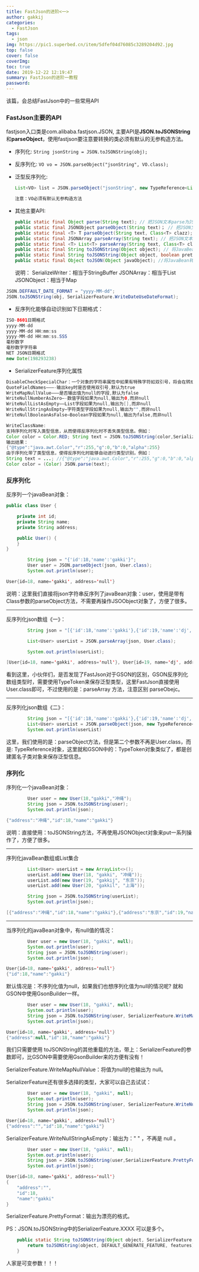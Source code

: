 ```yaml
---
title: FastJson的进阶<一>
author: gakkij
categories:
  - FastJson
tags:
  - json
img: https://pic1.superbed.cn/item/5dfef04d76085c3289204d92.jpg
top: false
cover: false
coverImg: 
toc: true
date: 2019-12-22 12:19:47
summary: FastJson的进阶一教程
password:
---
```


该篇，会总结FastJson中的一些常用API

### **FastJson主要的API**

fastjson入口类是com.alibaba.fastjson.JSON, 主要API是**JSON.toJSONString**和**parseObject**，使用fastjson要注意要转换的类必须有默认的无参构造方法。

- 序列化:
  `String jsonString = JSON.toJSONString(obj);`

- 反序列化:
  `VO vo = JSON.parseObject("jsonString", VO.class);`

- 泛型反序列化:

  ```java
  List<VO> list = JSON.parseObject("jsonString", new TypeReference<List<VO>>(){});
  
  注意：VO必须有默认无参构造方法
  ```

- 其他主要API:

  ```java
  public static final Object parse(String text); // 把JSON文本parse为JSONObject或者JSONArray 
  public static final JSONObject parseObject(String text)； // 把JSON文本parse成JSONObject    
  public static final <T> T parseObject(String text, Class<T> clazz); // 把JSON文本parse为JavaBean 
  public static final JSONArray parseArray(String text); // 把JSON文本parse成JSONArray 
  public static final <T> List<T> parseArray(String text, Class<T> clazz); //把JSON文本parse成JavaBean集合 
  public static final String toJSONString(Object object); // 将JavaBean序列化为JSON文本 
  public static final String toJSONString(Object object, boolean prettyFormat); // 将JavaBean序列化为带格式的JSON文本 
  public static final Object toJSON(Object javaObject); //将JavaBean转换为JSONObject或者JSONArray。
  ```

  说明：
  SerializeWriter：相当于StringBuffer
  JSONArray：相当于List
  JSONObject：相当于Map

```java
JSON.DEFFAULT_DATE_FORMAT = "yyyy-MM-dd";  
JSON.toJSONString(obj, SerializerFeature.WriteDateUseDateFormat);
```

- 反序列化能够自动识别如下日期格式：

```java
ISO-8601日期格式
yyyy-MM-dd
yyyy-MM-dd HH:mm:ss
yyyy-MM-dd HH:mm:ss.SSS
毫秒数字
毫秒数字字符串
NET JSON日期格式
new Date(198293238)
```

- SerializerFeature序列化属性

```java
DisableCheckSpecialChar：一个对象的字符串属性中如果有特殊字符如双引号，将会在转成json时带有反斜杠转移符。如果不需要转义，可以使用这个属性。默认为false 
QuoteFieldNames———-输出key时是否使用双引号,默认为true 
WriteMapNullValue——–是否输出值为null的字段,默认为false 
WriteNullNumberAsZero—-数值字段如果为null,输出为0,而非null 
WriteNullListAsEmpty—–List字段如果为null,输出为[],而非null 
WriteNullStringAsEmpty—字符类型字段如果为null,输出为"",而非null 
WriteNullBooleanAsFalse–Boolean字段如果为null,输出为false,而非null

WriteClassName:
支持序列化时写入类型信息，从而使得反序列化时不丢失类型信息。例如：
Color color = Color.RED; String text = JSON.toJSONString(color,SerializerFeature.WriteClassName); System.out.println(text); 
输出结果：
{"@type":"java.awt.Color","r":255,"g":0,"b":0,"alpha":255}
由于序列化带了类型信息，使得反序列化时能够自动进行类型识别，例如：
String text = ...; //{"@type":"java.awt.Color","r":255,"g":0,"b":0,"alpha":255}
Color color = (Color) JSON.parse(text);
```

### 反序列化

反序列一个javaBean对象：

```java
public class User {

    private int id;
    private String name;
    private String address;

    public User() {
    }
}
```

````java
        String json = "{'id':18,'name':'gakki'}";
        User user = JSON.parseObject(json, User.class);
        System.out.println(user);
````

```java
User{id=18, name='gakki', address='null'}
```

说明：这里我们直接将json字符串反序列了javaBean对象：user，使用是带有Class参数的parseObject方法，不需要再操作JSOObject对象了，方便了很多。

---

反序列化json数组《一》：

```java
        String json = "[{'id':18,'name':'gakki'},{'id':19,'name':'dj','address':'东京'},{'id':20,'name':'ldlove','address':'冲绳'}]";

        List<User> userList = JSON.parseArray(json, User.class);

        System.out.println(userList);
```

```java
[User{id=18, name='gakki', address='null'}, User{id=19, name='dj', address='东京'}, User{id=20, name='ldlove', address='冲绳'}]
```

看到这里，小伙伴们，是否发现了FastJson对于GSON的区别，GSON反序列化数组类型时，需要使用TypeToken来保存泛型类型，这里FastJson直接使用User.class即可，不过使用的是：parseArray 方法，注意区别 parseObejc。

---

反序列化json数组《二》：

```java
        String json = "[{'id':18,'name':'gakki'},{'id':19,'name':'dj','address':'东京'},{'id':20,'name':'ldlove','address':'冲绳'}]";
        List<User> userList = JSON.parseObject(json, new TypeReference<List<User>>(){});
        System.out.println(userList)
```

这里，我们使用的是：parseObject方法，但是第二个参数不再是User.class，而是: TypeReference对象，这里就和GSON中的：TypeToken对象类似了，都是创建匿名子类对象来保存泛型信息。

### 序列化

序列化一个javaBean对象：

```java
        User user = new User(18,"gakki","冲绳");
        String json = JSON.toJSONString(user);
        System.out.println(json);
```

```java
{"address":"冲绳","id":18,"name":"gakki"}
```

说明：直接使用：toJSONString方法，不再使用JSONObject对象来put一系列操作了，方便了很多。

---

序列化javaBean数组或List集合

```java
        List<User> userList = new ArrayList<>();
        userList.add(new User(18, "gakki", "冲绳"));
        userList.add(new User(19, "gakkij", "东京"));
        userList.add(new User(20, "gakkil", "上海"));

        String json = JSON.toJSONString(userList);
        System.out.println(json);
```

```java
[{"address":"冲绳","id":18,"name":"gakki"},{"address":"东京","id":19,"name":"gakkij"},{"address":"上海","id":20,"name":"gakkil"}]
```

---

当序列化的javaBean对象中，有null值的情况：

```java
        User user = new User(18, "gakki", null);
        System.out.println(user);
        String json = JSON.toJSONString(user);
        System.out.println(json);
```

```java
User{id=18, name='gakki', address='null'}
{"id":18,"name":"gakki"}
```

默认情况是：不序列化值为null，如果我们也想序列化值为null的情况呢? 就和GSON中使用GsonBuilder一样。

```java
        User user = new User(18, "gakki", null);
        System.out.println(user);
        String json = JSON.toJSONString(user, SerializerFeature.WriteMapNullValue);
        System.out.println(json);
```

```java
User{id=18, name='gakki', address='null'}
{"address":null,"id":18,"name":"gakki"}
```

我们只需要使用 toJSONString的其他重载的方法，带上：SerializerFeature的参数即可，比GSON中需要使用GsonBuilder来的方便有没有！

SerializerFeature.WriteMapNullValue：将值为null的也输出为 null。

SerializerFeature还有很多选择的类型，大家可以自己去试试：

```java
        User user = new User(18, "gakki", null);
        System.out.println(user);
        String json = JSON.toJSONString(user, SerializerFeature.WriteNullStringAsEmpty);
        System.out.println(json);
```

```java
User{id=18, name='gakki', address='null'}
{"address":"","id":18,"name":"gakki"}
```

SerializerFeature.WriteNullStringAsEmpty：输出为：" " ，不再是 null 。

```java
        User user = new User(18, "gakki", null);
        System.out.println(user);
        String json = JSON.toJSONString(user,SerializerFeature.PrettyFormat,SerializerFeature.WriteNullStringAsEmpty);
        System.out.println(json);
```

```java
User{id=18, name='gakki', address='null'}
{
	"address":"",
	"id":18,
	"name":"gakki"
}
```

SerializerFeature.PrettyFormat：输出为漂亮的格式。

PS：JSON.toJSONString中的SerializerFeature.XXXX 可以是多个。

```java
    public static String toJSONString(Object object, SerializerFeature... features) {
        return toJSONString(object, DEFAULT_GENERATE_FEATURE, features);
    }
```

人家是可变参数！！！